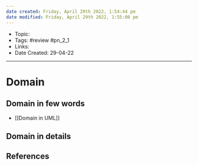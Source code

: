 ```yaml
---
date created: Friday, April 29th 2022, 1:54:44 pm
date modified: Friday, April 29th 2022, 1:55:00 pm
---
```


- Topic:
- Tags: #review #pn_2_1
- Links:
- Date Created: 29-04-22

---

# Domain

## Domain in few words

- [[Domain in UML]]

## Domain in details

## References
